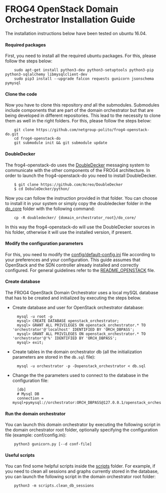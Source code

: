 # FROG4 OpenStack Domain Orchestrator Installation Guide

The installation instructions below have been tested on ubuntu 16.04.

#### Required packages
First, you need to install all the required ubuntu packages. For this, please follow the steps below:
    
        sudo apt-get install python3-dev python3-setuptools python3-pip python3-sqlalchemy libmysqlclient-dev
		sudo pip3 install --upgrade falcon requests gunicorn jsonschema pymysql

#### Clone the code
Now you have to clone this repository _and_ all the submodules. Submodules include components that are part of the domain orchestrator but that are being developed in different repositories. This lead to the necessity to clone them as well in the right folders. For this, please follow the steps below:

        git clone https://github.com/netgroup-polito/frog4-openstack-do.git
        cd frog4-openstack-do
        git submodule init && git submodule update

#### DoubleDecker
The frog4-openstack-do uses the [DoubleDecker](https://github.com/Acreo/DoubleDecker) messaging system to communicate with the other components of the FROG4 architecture. In order to launch the frog4-openstack-do you need to install DoubleDecker.
	
		$ git clone https://github.com/Acreo/DoubleDecker
		$ cd DobuleDecker/python/
Now you can follow the instruction provided in that folder. You can choose to install it in your system or simply copy the doubledecker folder in the [do_core](do_core) folder with the following command:

		cp -R doubledecker/ {domain_orchestrator_root}/do_core/
In this way the frog4-openstack-do will use the DoubleDecker sources in his folder, otherwise it will use the installed version, if present.

#### Modify the configuration parameters
For this, you need to modify the [config/default-config.ini](config/default-config.ini) file according to your preferences and your configuration. This guide assumes that OpenStack and the SDN controller already installed and correctly configured. For general guidelines refer to the [README_OPENSTACK](README_OPENSTACK.md) file.

#### Create database
The FROG4 OpenStack Domain Orchestrator uses a local mySQL database that has to be created and initialized by executing the steps below.

- Create database and user for OpenStack orchestrator database:
	    
        mysql -u root -p
        mysql> CREATE DATABASE openstack_orchestrator;
        mysql> GRANT ALL PRIVILEGES ON openstack_orchestrator.* TO 'orchestrator'@'localhost' IDENTIFIED BY 'ORCH_DBPASS';
        mysql> GRANT ALL PRIVILEGES ON openstack_orchestrator.* TO 'orchestrator'@'%' IDENTIFIED BY 'ORCH_DBPASS';	
        mysql> exit;
    
- Create tables in the domain orchestrator db (all the initialization parameters are stored in the ``db.sql`` file):
    
        mysql -u orchestrator -p -Dopenstack_orchestrator < db.sql

- Change the the parameters used to connect to the database in the configuration file:

        [db]
        # Mysql DB
        connection = mysql+pymysql://orchestrator:ORCH_DBPASS@127.0.0.1/openstack_orchestrator
        
#### Run the domain orchestrator
You can launch this domain orchestrator by executing the following script in the domain orchestrator root folder, optionally specifying the configuration file (example: conf/config.ini):
        
        python3 gunicorn.py [--d conf-file]

#### Useful scripts
You can find some helpful scripts inside the [scripts](scripts) folder. For example, if you need to clean all sessions and graphs currently stored in the database, you can launch the following script in the domain orchestrator root folder:
        
        python3 -m scripts.clean_db_sessions
